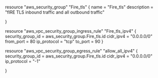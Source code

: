 
resource "aws_security_group" "Fire_tls" {
  name        = "Fire_tls"
  description = "fIRE TLS inbound traffic and all outbound traffic"
    
}

resource "aws_vpc_security_group_ingress_rule" "Fire_tls_ipv4" {
  security_group_id = aws_security_group.Fire_tls.id
  cidr_ipv4         = "0.0.0.0/0"
  from_port         = 80
  ip_protocol       = "tcp"
  to_port           = 90
}

resource "aws_vpc_security_group_egress_rule" "allow_all_ipv4" {
  security_group_id = aws_security_group.Fire_tls.id
  cidr_ipv4         = "0.0.0.0/0"
  ip_protocol       = "-1"
  
}

